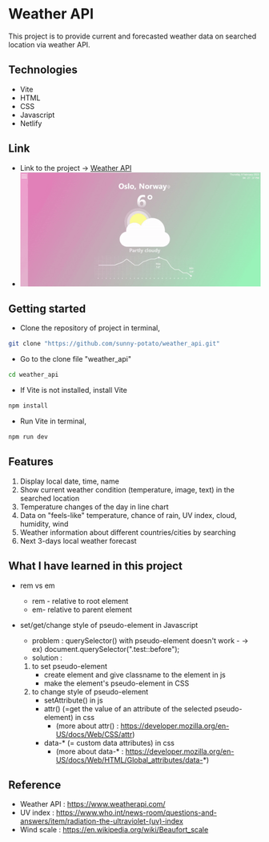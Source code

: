 # Weather API

This project is to provide current and forecasted weather data on searched location via weather API.

## Technologies

- Vite
- HTML
- CSS
- Javascript
- Netlify

## Link

- Link to the project -> [Weather API](https://weather-api-sunhee.netlify.app/)
- ![](weather_api.gif)

## Getting started

- Clone the repository of project in terminal,

```bash
git clone "https://github.com/sunny-potato/weather_api.git"
```

- Go to the clone file "weather_api"

```bash
cd weather_api
```

- If Vite is not installed, install Vite

```bash
npm install
```

- Run Vite in terminal,

```bash
npm run dev
```

## Features

1. Display local date, time, name
2. Show current weather condition (temperature, image, text) in the searched location
3. Temperature changes of the day in line chart
4. Data on "feels-like" temperature, chance of rain, UV index, cloud, humidity, wind
5. Weather information about different countries/cities by searching
6. Next 3-days local weather forecast

## What I have learned in this project

- rem vs em
  - rem - relative to root element
  - em- relative to parent element
- set/get/change style of pseudo-element in Javascript

  - problem : querySelector() with pseudo-element doesn't work - -> ex) document.querySelector(".test::before");
  - solution :

  1. to set pseudo-element
     - create element and give classname to the element in js
     - make the element's pseudo-element in CSS
  2. to change style of pseudo-element
     - setAttribute() in js
     - attr() (=get the value of an attribute of the selected pseudo-element) in css
       - (more about attr() : https://developer.mozilla.org/en-US/docs/Web/CSS/attr)
     - data-\* (= custom data attributes) in css
       - (more about data-\* : https://developer.mozilla.org/en-US/docs/Web/HTML/Global_attributes/data-*)

## Reference

- Weather API : https://www.weatherapi.com/
- UV index : https://www.who.int/news-room/questions-and-answers/item/radiation-the-ultraviolet-(uv)-index
- Wind scale : https://en.wikipedia.org/wiki/Beaufort_scale
